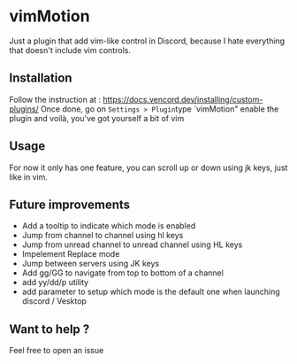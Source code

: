 # vimMotion

Just a plugin that add vim-like control in Discord, because I hate everything that doesn't include vim controls.

## Installation

Follow the instruction at : https://docs.vencord.dev/installing/custom-plugins/
Once done, go on `Settings > Plugin`type `vimMotion" enable the plugin and voilà, you've got yourself a bit of vim

## Usage

For now it only has one feature, you can scroll up or down using jk keys, just like in vim.

## Future improvements

- Add a tooltip to indicate which mode is enabled
- Jump from channel to channel using hl keys
- Jump from unread channel to unread channel using HL keys
- Impelement Replace mode
- Jump between servers using JK keys
- Add gg/GG to navigate from top to bottom of a channel
- add yy/dd/p utility
- add parameter to setup which mode is the default one when launching discord / Vesktop

## Want to help ?

Feel free to open an issue
